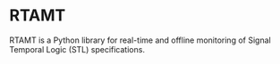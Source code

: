 # RTAMT
RTAMT is a Python library for real-time and offline monitoring of Signal Temporal Logic (STL) specifications. 
